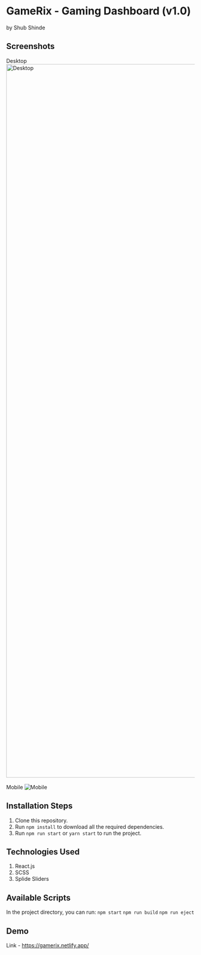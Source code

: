# GameRix - Gaming Dashboard (v1.0)
by Shub Shinde


## Screenshots
Desktop
<img width="1908" alt="Desktop" src="https://user-images.githubusercontent.com/34902695/170878623-59072051-589a-467b-91ff-068ead0e4003.png">
<br>
<br>
Mobile
<img alt="Mobile" src="https://user-images.githubusercontent.com/34902695/170878762-de72c02a-6023-477e-a546-fd9ef6b5a028.png">


## Installation Steps
1. Clone this repository.
2. Run `npm install` to download all the required dependencies.
3. Run `npm run start` or `yarn start` to run the project.


## Technologies Used
1. React.js
2. SCSS
3. Splide Sliders


## Available Scripts
In the project directory, you can run:
`npm start`
`npm run build`
`npm run eject`


## Demo
Link - https://gamerix.netlify.app/


